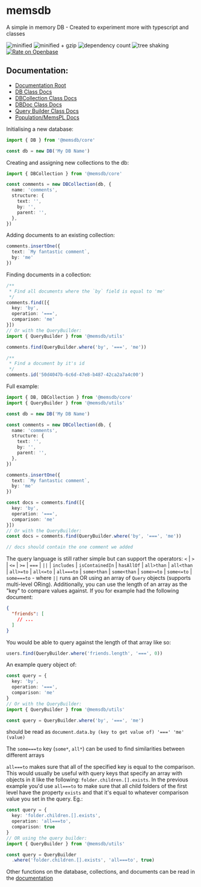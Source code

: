 # memsdb
A simple in memory DB - Created to experiment more with typescript and classes

![minified](https://badgen.net/bundlephobia/min/memsdb)
![minified + gzip](https://badgen.net/bundlephobia/minzip/memsdb)
![dependency count](https://badgen.net/bundlephobia/dependency-count/memsdb)
![tree shaking](https://badgen.net/bundlephobia/tree-shaking/memsdb)
[![Rate on Openbase](https://badges.openbase.io/js/rating/memsdb.svg)](https://openbase.io/js/memsdb?utm_source=embedded&utm_medium=badge&utm_campaign=rate-badge)

## Documentation:
- [Documentation Root](https://memsdb.github.io/mono/)
- [DB Class Docs](https://memsdb.github.io/mono/classes/_memsdb_core.db.html)
- [DBCollection Class Docs](https://memsdb.github.io/mono/classes/_memsdb_core.dbcollection.html)
- [DBDoc Class Docs](https://memsdb.github.io/mono/classes/_memsdb_core.dbdoc.html)
- [Query Builder Class Docs](https://memsdb.github.io/mono/classes/_memsdb_utils.querybuilder.html)
- [Population/MemsPL Docs](https://memsdb.github.io/mono/modules/_memsdb_utils.html#populate)

Initialising a new database:
```typescript
import { DB } from '@memsdb/core'

const db = new DB('My DB Name')
```

Creating and assigning new collections to the db:
```typescript
import { DBCollection } from '@memsdb/core'

const comments = new DBCollection(db, {
  name: 'comments',
  structure: {
    text: '',
    by: '',
    parent: '',
  },
})
```

Adding documents to an existing collection:
```typescript
comments.insertOne({
  text: `My fantastic comment`,
  by: 'me'
})
```

Finding documents in a collection:
```typescript
/**
 * Find all documents where the `by` field is equal to 'me'
 */
comments.find([{
  key: 'by',
  operation: '===',
  comparison: 'me'
}])
// Or with the QueryBuilder:
import { QueryBuilder } from '@memsdb/utils'

comments.find(QueryBuilder.where('by', '===', 'me'))

/**
 * Find a document by it's id
 */
comments.id('50d4047b-6c6d-47e8-b487-42ca2a7a4c00')
```

Full example:
```typescript
import { DB, DBCollection } from '@memsdb/core'
import { QueryBuilder } from '@memsdb/utils'

const db = new DB('My DB Name')

const comments = new DBCollection(db, {
  name: 'comments',
  structure: {
    text: '',
    by: '',
    parent: '',
  },
})

comments.insertOne({
  text: `My fantastic comment`,
  by: 'me'
})

const docs = comments.find([{
  key: 'by',
  operation: '===',
  comparison: 'me'
}])
// Or with the QueryBuilder:
const docs = comments.find(QueryBuilder.where('by', '===', 'me'))

// docs should contain the one comment we added
```

The query language is still rather simple but can support the operators: `<` | `>` | `<=` | `>=` | `===` | `||` | `includes` | `isContainedIn` | `hasAllOf` | `all>than` | `all<than` | `all>=to` | `all<=to` | `all===to` | `some>than` | `some<than` | `some>=to` | `some<=to` | `some===to` - where `||` runs an OR using an array of `Query` objects (supports multi-level ORing).
Additionally, you can use the length of an array as the "key" to compare values against.
If you for example had the following document: 
```json
{
  "friends": [
    // ...
  ]
}
```
You would be able to query against the length of that array like so:
```ts
users.find(QueryBuilder.where('friends.length', '===', 0))
```

An example query object of:
```typescript
const query = {
  key: 'by',
  operation: '===',
  comparison: 'me'
}
// Or with the QueryBuilder:
import { QueryBuilder } from '@memsdb/utils'

const query = QueryBuilder.where('by', '===', 'me')
```
should be read as `document.data.by (key to get value of) '===' 'me' (value)`

The `some===to` key (`some*`, `all*`) can be used to find similarities between different arrays

`all===to` makes sure that all of the specified key is equal to the comparison. This would usually be useful with query keys that specify an array  with objects in it like the following: `folder.children.[].exists`. In the previous example you'd use `all===to` to make sure that all child folders of the first level have the property `exists` and that it's equal to whatever comparison value you set in the query. Eg.:
```typescript
const query = {
  key: 'folder.children.[].exists',
  operation: 'all===to',
  comparison: true
}
// OR using the query builder:
import { QueryBuilder } from '@memsdb/utils'

const query = QueryBuilder
  .where('folder.children.[].exists', 'all===to', true)
```

Other functions on the database, collections, and documents can be read in the [documentation](https://memsdb.github.io/mono/)
